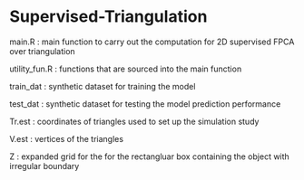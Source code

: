 # Supervised-Triangulation

main.R : main function to carry out the computation for 2D supervised FPCA over triangulation

utility_fun.R : functions that are sourced into the main function 

train_dat : synthetic dataset for training the model

test_dat : synthetic dataset for testing the model prediction performance

Tr.est : coordinates of triangles used to set up the simulation study

V.est : vertices of the triangles 

Z : expanded grid for the for the rectangluar box containing the object with irregular boundary
